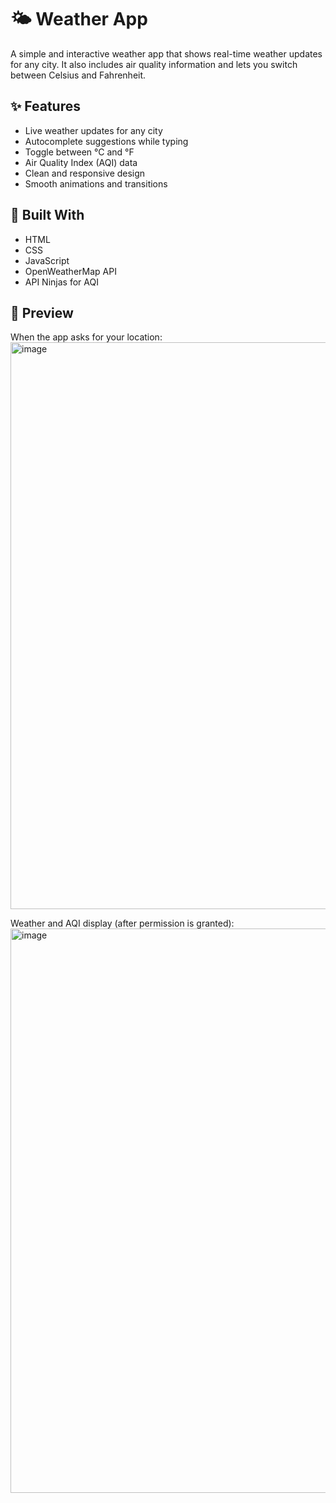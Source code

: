 # 🌤️ Weather App

A simple and interactive weather app that shows real-time weather updates for any city. It also includes air quality information and lets you switch between Celsius and Fahrenheit.

## ✨ Features

- Live weather updates for any city
- Autocomplete suggestions while typing
- Toggle between °C and °F
- Air Quality Index (AQI) data
- Clean and responsive design
- Smooth animations and transitions

## 🧩 Built With

- HTML
- CSS
- JavaScript
- OpenWeatherMap API
- API Ninjas for AQI

## 📸 Preview

When the app asks for your location:
<img width="1899" height="907" alt="image" src="https://github.com/user-attachments/assets/225dfdbe-137d-4785-8ad4-38b5744d4c07" />

Weather and AQI display (after permission is granted):
<img width="1909" height="903" alt="image" src="https://github.com/user-attachments/assets/98bf2177-018f-41da-aaa0-18c698719f52" />
